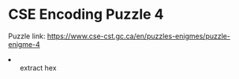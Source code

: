 <h1>CSE Encoding Puzzle 4</h1>

Puzzle link: https://www.cse-cst.gc.ca/en/puzzles-enigmes/puzzle-enigme-4


<li>
<ol>extract hex</ol>
</li>
